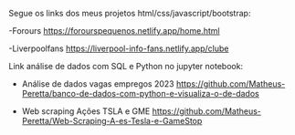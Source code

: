 Segue os links dos meus projetos html/css/javascript/bootstrap:

-Forours
https://forourspequenos.netlify.app/home.html

-Liverpoolfans 
https://liverpool-info-fans.netlify.app/clube

Link análise de dados com SQL e Python no jupyter notebook:

- Análise de dados vagas empregos 2023
https://github.com/Matheus-Peretta/banco-de-dados-com-python-e-visualiza-o-de-dados

- Web scraping Ações TSLA e GME
https://github.com/Matheus-Peretta/Web-Scraping-A-es-Tesla-e-GameStop


